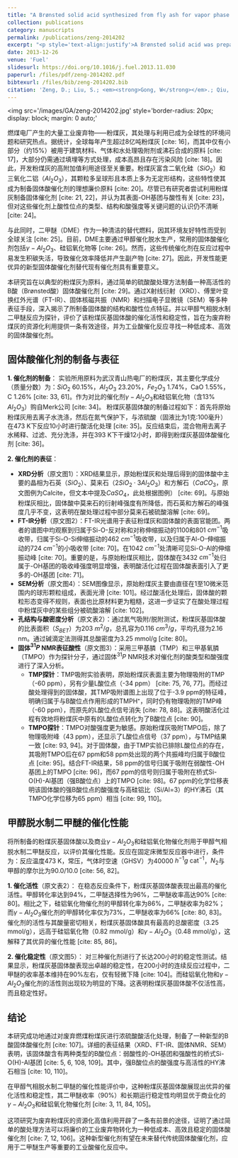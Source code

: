 ```yaml
---
title: "A Brønsted solid acid synthesized from fly ash for vapor phase dehydration of methanol"
collection: publications
category: manuscripts
permalink: /publications/zeng-2014202
excerpt: "<p style='text-align:justify'>A Brønsted solid acid was prepared from waste coal fly ash by acid treatment with concentrated H2SO4 at 473 K. The prepared solid acid was characterized by X-ray diffraction (XRD), Fourier-transform Infrared spectra (FT-IR), solid-state nuclear magnetic resonance (NMR) and scanning electron microscope (SEM). The characterization results show that the solid acid contains two types of Brønsted acid sites, weak acidic –OH groups and strong bridging Si–O(H)–Al groups. The acid strength of the strong acid sites is similar to that of zeolite HY (Si/Al = 3). The solid acid from fly ash exhibits excellent catalytic activity and stability in methanol dehydration reaction for dimethyl ether (DME) production. Our finding is a promising way of utilization of waste coal fly ash to prepare effective solid acid catalyst for industrial acid catalysis reactions.</p><img src='/images/GA/zeng-2014202.jpg' style='width: 400px; border-radius: 20px; display: block; margin: 0 auto;'>"
date: 2013-12-26
venue: 'Fuel'
slidesurl: https://doi.org/10.1016/j.fuel.2013.11.030
paperurl: /files/pdf/zeng-2014202.pdf
bibtexurl: /files/bib/zeng-2014202.bib
citation: 'Zeng, D.; Liu, S.; <em><strong>Gong, W</strong></em>.; Qiu, J.; Chen, H.; Wang, G. A Br&oslash;nsted Solid Acid Synthesized from Fly Ash for Vapor Phase Dehydration of Methanol. <em>Fuel</em> <strong>2014</strong>, <em>119</em>, 202&ndash;206. https://doi.org/10.1016/j.fuel.2013.11.030.'
---
```



<img src='/images/GA/zeng-2014202.jpg' style='border-radius: 20px; display: block; margin: 0 auto;'


燃煤电厂产生的大量工业废弃物——粉煤灰，其处理与利用已成为全球性的环境问题和研究热点。据统计，全球每年产生超过8亿吨粉煤灰 [cite: 16]，而其中仅有小部分（约15%）被用于建筑材料、气体和水处理吸附剂或沸石合成的原料 [cite: 17]，大部分仍需通过填埋等方式处理，成本高昂且存在污染风险 [cite: 18]。因此，开发粉煤灰的高附加值利用途径至关重要。粉煤灰富含二氧化硅（$SiO_2$）和三氧化二铝（$Al_2O_3$），其颗粒多呈球形且本质上多为无定形结构，这些特性使其成为制备固体酸催化剂的理想廉价原料 [cite: 20]。尽管已有研究者尝试利用粉煤灰制备固体催化剂 [cite: 21, 22]，并认为其表面-OH基团与酸性有关 [cite: 23]，但对这些催化剂上酸性位点的类型、结构和酸强度等关键问题的认识仍不清晰 [cite: 24]。

与此同时，二甲醚（DME）作为一种清洁的替代燃料，因其环境友好特性而受到全球关注 [cite: 25]。目前，DME主要通过甲醇催化脱水生产，常用的固体酸催化剂包括$\gamma-Al_2O_3$、硅铝氧化物等 [cite: 26]。然而，这些传统催化剂在反应过程中易发生积碳失活，导致催化效率降低并产生副产物 [cite: 27]。因此，开发性能更优异的新型固体酸催化剂替代现有催化剂具有重要意义。

本研究旨在以典型的粉煤灰为原料，通过简单的硫酸酸处理方法制备一种高活性的B酸（Brønsted酸）固体酸催化剂 [cite: 29]。通过X射线衍射（XRD）、傅里叶变换红外光谱（FT-IR）、固体核磁共振（NMR）和扫描电子显微镜（SEM）等多种表征手段，深入揭示了所制备固体酸的结构和酸性位点特征。并以甲醇气相脱水制二甲醚反应为探针，评价了该粉煤灰基固体酸的催化活性和稳定性，旨在为废弃粉煤灰的资源化利用提供一条有效途径，并为工业酸催化反应寻找一种低成本、高效的固体酸催化剂。

## 固体酸催化剂的制备与表征

**1. 催化剂的制备**：
实验所用原料为武汉青山热电厂的粉煤灰，其主要化学成分（质量分数）为：$SiO_2$ 60.15%，$Al_2O_3$ 23.20%，$Fe_2O_3$ 1.74%，CaO 1.55%，C 1.26% [cite: 33, 61]。作为对比的催化剂$\gamma-Al_2O_3$和硅铝氧化物（含13% $Al_2O_3$）购自Merk公司 [cite: 34]。
粉煤灰基固体酸的制备过程如下：首先将原始粉煤灰用去离子水洗涤，然后在氮气保护下，与浓硫酸（固液比为1克:100毫升）在473 K下反应10小时进行酸活化处理 [cite: 35]。反应结束后，混合物用去离子水稀释、过滤、充分洗涤，并在393 K下干燥12小时，即得到粉煤灰基固体酸催化剂 [cite: 36]。

**2. 催化剂的表征**：
* **XRD分析**（原文图1）：XRD结果显示，原始粉煤灰和处理后得到的固体酸中主要的晶相为石英（$SiO_2$）、莫来石（$2SiO_2 \cdot 3Al_2O_3$）和方解石（$CaCO_3$，原文图例为Calcite，但文本中提及$CaSO_4$，此处根据图例） [cite: 69]。与原始粉煤灰相比，固体酸中莫来石的衍射峰强度有所降低，而石英和方解石的峰强度几乎不变，这表明在酸处理过程中部分莫来石被硫酸溶解 [cite: 69]。
* **FT-IR分析**（原文图2）：FT-IR光谱用于表征粉煤灰和固体酸的表面官能团。两者的谱图中均观察到归属于Si-O-反对称和对称伸缩振动的1100和801 $cm^{-1}$吸收带，归属于Si-O-Si伸缩振动的462 $cm^{-1}$吸收带，以及归属于Al-O-伸缩振动的724 $cm^{-1}$的小吸收带 [cite: 70]。在1042 $cm^{-1}$处清晰可见Si-O-Al的伸缩振动峰 [cite: 70]。重要的是，与原始粉煤灰相比，固体酸在3432 $cm^{-1}$处归属于-OH基团的吸收峰强度明显增强，表明酸活化过程在固体酸表面引入了更多的-OH基团 [cite: 71]。
* **SEM分析**（原文图4）：SEM图像显示，原始粉煤灰主要由直径在1至10微米范围内的球形颗粒组成，表面光滑 [cite: 101]。经过酸活化处理后，固体酸的颗粒形态变得不规则，表面也比原材料更为粗糙，这进一步证实了在酸处理过程中粉煤灰中的某些组分被硫酸溶解 [cite: 102]。
* **孔结构与酸密度分析**（原文表2）：通过氮气吸附/脱附测试，粉煤灰基固体酸的比表面积（$S_{BET}$）为203 $m^2/g$，总孔容为0.116 $cm^3/g$，平均孔径为2.16 nm。通过碱滴定法测得其总酸密度为3.25 mmol/g [cite: 80]。
* **固体$^{31}P$ NMR表征酸性**（原文图3）：采用三甲基膦（TMP）和三甲基氧膦（TMPO）作为探针分子，通过固体$^{31}P$ NMR技术对催化剂的酸类型和酸强度进行了深入分析。
    * **TMP探针**：TMP吸附实验表明，原始粉煤灰表面主要为物理吸附的TMP（-60 ppm），另有少量L酸位点（-34 ppm） [cite: 75, 76, 77]。而经过酸处理得到的固体酸，其TMP吸附谱图上出现了位于-3.9 ppm的特征峰，明确归属于与B酸位点作用形成的TMPH⁺，同时仍有物理吸附的TMP峰（-60 ppm），而原先的L酸位点信号消失 [cite: 78, 88]。这表明酸活化过程有效地将粉煤灰中原有的L酸位点转化为了B酸位点 [cite: 90]。
    * **TMPO探针**：TMPO对酸强度更为敏感。原始粉煤灰吸附TMPO后，除了物理吸附峰（43 ppm），还显示了L酸位点信号（37 ppm），与TMP结果一致 [cite: 93, 94]。对于固体酸，由于TMP实验已排除L酸位点的存在，其吸附TMPO后在67 ppm和58 ppm处出现的两个共振峰均归属于B酸位点 [cite: 95]。结合FT-IR结果，58 ppm的信号归属于吸附在弱酸性-OH基团上的TMPO [cite: 96]，而67 ppm的信号则归属于吸附在桥式Si-O(H)-Al基团（强B酸位点）上的TMPO [cite: 98]。67 ppm的化学位移表明该固体酸的强B酸位点的酸强度与高硅铝比（Si/Al=3）的HY沸石（其TMPO化学位移为65 ppm）相当 [cite: 99, 110]。

## 甲醇脱水制二甲醚的催化性能

将所制备的粉煤灰基固体酸以及商业$\gamma-Al_2O_3$和硅铝氧化物催化剂用于甲醇气相脱水制二甲醚反应，以评价其催化性能。反应在固定床微型反应器中进行，条件为：反应温度473 K，常压，气体时空速（GHSV）为40000 $h^{-1} g \text{ cat}^{-1}$，$N_2$与甲醇的摩尔比为90.0/10.0 [cite: 56, 82]。

**1. 催化活性**（原文表2）：
在稳态反应条件下，粉煤灰基固体酸表现出最高的催化活性。甲醇转化率达到94%，二甲醚选择性为96%，二甲醚收率高达90% [cite: 80]。相比之下，硅铝氧化物催化剂的甲醇转化率为86%，二甲醚收率为82%；而$\gamma-Al_2O_3$催化剂的甲醇转化率仅为73%，二甲醚收率为66% [cite: 80, 83]。催化剂的活性与其酸量密切相关，粉煤灰基固体酸具有最高的总酸密度（3.25 mmol/g），远高于硅铝氧化物（0.82 mmol/g）和$\gamma-Al_2O_3$（0.48 mmol/g），这解释了其优异的催化性能 [cite: 85, 86]。

**2. 催化稳定性**（原文图5）：
对三种催化剂进行了长达200小时的稳定性测试。结果显示，粉煤灰基固体酸表现出卓越的稳定性，在200小时的连续反应过程中，二甲醚的收率基本维持在90%左右，仅有轻微下降 [cite: 104]。而硅铝氧化物和$\gamma-Al_2O_3$催化剂的活性则出现较为明显的下降。这表明粉煤灰基固体酸不仅活性高，而且稳定性好。

## 结论

本研究成功地通过对废弃燃煤粉煤灰进行浓硫酸酸活化处理，制备了一种新型的B酸固体酸催化剂 [cite: 107]。详细的表征结果（XRD、FT-IR、固体NMR、SEM）表明，该固体酸含有两种类型的B酸位点：弱酸性的-OH基团和强酸性的桥式Si-O(H)-Al基团 [cite: 5, 6, 108, 109]。其中，强B酸位点的酸强度与高活性的HY沸石相当 [cite: 10, 110]。

在甲醇气相脱水制二甲醚的催化性能评价中，这种粉煤灰基固体酸展现出优异的催化活性和稳定性，其二甲醚收率（90%）和长期运行稳定性均明显优于商业化的$\gamma-Al_2O_3$和硅铝氧化物催化剂 [cite: 3, 11, 84, 105]。

这项研究为废弃粉煤灰的资源化高值利用开辟了一条有前景的途径，证明了通过简单的酸处理方法可以将廉价的工业废弃物转化为一种低成本、高效且稳定的固体酸催化剂 [cite: 7, 12, 106]。这种新型催化剂有望在未来替代传统固体酸催化剂，应用于二甲醚生产等重要的工业酸催化反应中。